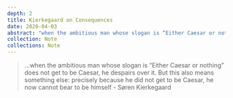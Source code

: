 ```yaml
---
depth: 2
title: Kierkegaard on Consequences
date: 2020-04-03
abstract: "when the ambitious man whose slogan is “Either Caesar or nothing” does not get to be Caesar, he despairs over it. But this also means something else: precisely because he did not get to be Caesar, he now cannot bear to be himself - Søren Kierkegaard"
collection: Note
collections: Note
---
```

> …when the ambitious man whose slogan is “Either Caesar or nothing” does not get to be Caesar, he despairs over it. But this also means something else: precisely because he did not get to be Caesar, he now cannot bear to be himself - Søren Kierkegaard